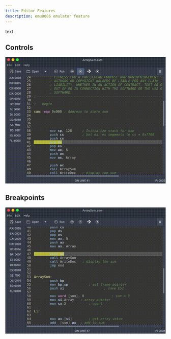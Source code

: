 ```yaml
---
title: Editor Features
description: emu8086 emulator feature
---
```


text

## Controls

![controls](/controls.gif)

## Breakpoints

![Breakpoints](/bps.gif)

